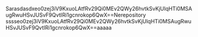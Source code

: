 Sarasdasdxeo0zej3iV9KxuoLAtfRv29Qi0MEv2QWy26hvtkSvKjUlqHTi0MSAugRwuHSvJUSvF9QvtIRi1gcnrokop6QwX==Nerepository
sssseo0zej3iV9KxuoLAtfRv29Qi0MEv2QWy26hvtkSvKjUlqHTi0MSAugRwuHSvJUSvF9QvtIRi1gcnrokop6QwX==aaaaa
